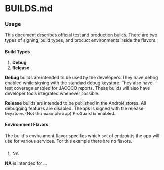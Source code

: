 # BUILDS.md

### Usage

This document describes official test and production builds.
There are two types of signing, build types, and product environments inside the flavors.

#### Build Types

1. **Debug**
3. **Release**

**Debug** builds are intended to be used by the developers.
They have debug enabled while signing with the standard debug keystore.
They also have test coverage enabled for JACOCO reports.
These builds will also have developer tools integrated whenever possible. 

**Release** builds are intended to be published in the Android stores.
All debugging features are disabled.
The apk is signed with the release keystore. (Not this example app)
ProGuard is enabled.

#### Environment Flavors

The build's environment flavor specifies which set of endpoints the app will use for various services. For this 
example there are no flavors.

#####
1. NA

**NA** is intended for ...

